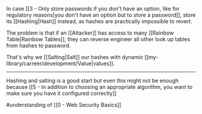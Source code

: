 In case [[3 - Only store passwords if you don't have an option, like for regulatory reasons|you don't have an option but to store a password]], store its [[Hashing|Hash]] instead, as hashes are practically impossible to revert.

The problem is that if an [[Attacker]] has access to many [[Rainbow Table|Rainbow Tables]], they can reverse engineer all other look up tables from hashes to password.

That's why we [[Salting|Salt]] our hashes with dynamic [[my-library/carreer/development/Value|values]].

---

Hashing and salting is a good start but even this might not be enough because [[5 - In addition to choosing an appropriate algorithm, you want to make sure you have it configured correctly]]

#understanding of [[0 - Web Security Basics]]